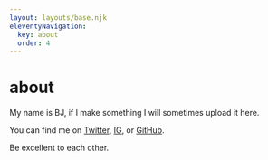 ```yaml
---
layout: layouts/base.njk
eleventyNavigation:
  key: about
  order: 4
---
```

# about

My name is BJ, if I make something I will sometimes upload it here.

You can find me on [Twitter](https://twitter.com/bjsmithxyz), [IG](https://www.instagram.com/bjsmith.xyz/), or [GitHub](https://github.com/bjsmithxyz/).

Be excellent to each other.
